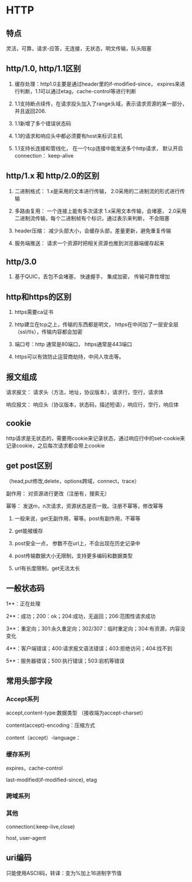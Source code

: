 # HTTP

## 特点

灵活，可靠，请求-应答，无连接，无状态，明文传输，队头阻塞

## http/1.0, http/1.1区别

1. 缓存处理：http1.0主要是通过header里的if-modified-since， expires来进行判断，1.1可以通过etag，cache-control等进行判断

2. 1.1支持断点续传，在请求投头加入了range头域，表示请求资源的某一部分，并且返回206.

3. 1.1新增了多个错误状态码

4. 1.1的请求和响应头中都必须要有host来标识主机

5. 1.1支持长连接和管线化， 在一个tcp连接中能发送多个http请求， 默认开启connection： keep-alive

## http/1.x 和 http/2.0的区别

1. 二进制格式： 1.x是采用的文本进行传输， 2.0采用的二进制流的形式进行传输

2. 多路由复用： 一个连接上能有多次请求 1.x采用文本传输，会堵塞， 2.0采用二进制流传输，每个二进制帧有个标识，通过表示来判断， 不会阻塞

3. header压缩： 减少头部大小，会缓存头部，差量更新，避免重复传输

4. 服务端推送： 请求一个资源时把相关资源也推到浏览器端缓存起来

## http/3.0

1. 基于QUIC，丢包不会堵塞， 快速握手， 集成加密， 传输可靠性增加

## http和https的区别

1. https需要ca证书

2. http建立在tcp之上，传输的东西都是明文， https在中间加了一层安全层（ssl/tls），传输内容都会加密

3. 端口号：http 通常是80端口， https通常是443端口

4. https可以有效防止运营商劫持，中间人攻击等。

## 报文组成

请求报文： 请求头（方法，地址，协议版本），请求行，空行，请求体

响应报文： 响应头（协议版本，状态码，描述短语），响应行，空行，响应体

## cookie

http请求是无状态的，需要用cookie来记录状态，通过响应行中的set-cookie来记录cookie，之后每次请求都会带上cookie

## get post区别

（head,put修改,delete，options跨域，connect，trace）

副作用： 对资源进行更改（注册有，搜索无）

幂等： 发送m，n次请求，资源状态是否一致。注册不幂等，修改幂等

1. 一般来说，get无副作用，幂等。post有副作用，不幂等

2. get能被缓存

3. post安全一点， 参数不在url上，不会出现在历史记录中

4. post传输数据大小无限制，支持更多编码和数据类型

5. url有长度限制，get无法太长

## 一般状态码

1**：正在处理

2**：成功；200：ok；204:成功，无返回；206:范围性请求成功

3**：重定向；301:永久重定向；302/307：临时重定向；304:有资源，内容没变化

4**：客户端错误；400:请求报文语法错误；403:拒绝访问；404:找不到

5**：服务器错误；500:执行错误；503:宕机等错误

## 常用头部字段

### Accept系列

accept,content-type:数据类型 （接收端为accept-charset）

content(accept)-encoding：压缩方式

content（accept）-language：

### 缓存系列

expires，cache-control

last-modified(if-modified-since), etag

### 跨域系列

### 其他

connection(:keep-live,close)

host, user-agent

## uri编码

只能使用ASCII码，转译：变为%加上16进制字节值